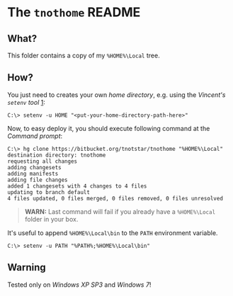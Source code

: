 The `tnothome` README
=====================

What?
-----

This folder contains a copy of my `%HOME%\Local` tree.


How?
----

You just need to creates your own *home directory*, e.g. using the *Vincent's `setenv` tool* [1]:

    C:\> setenv -u HOME "<put-your-home-directory-path-here>"

Now, to easy deploy it, you should execute following command at the *Command prompt*:

    C:\> hg clone https://bitbucket.org/tnotstar/tnothome "%HOME%\Local"
    destination directory: tnothome
    requesting all changes
    adding changesets
    adding manifests
    adding file changes
    added 1 changesets with 4 changes to 4 files
    updating to branch default
    4 files updated, 0 files merged, 0 files removed, 0 files unresolved

> **WARN:** Last command will fail if you already have a `%HOME%\Local` folder in your box.

It's useful to append `%HOME%\Local\bin` to the `PATH` environment variable.

    C:\> setenv -u PATH "%PATH%;%HOME%\Local\bin"

Warning
-------

Tested only on *Windows XP SP3* and *Windows 7*!

[1]: http://barnyard.syr.edu/~vefatica/#SETENV